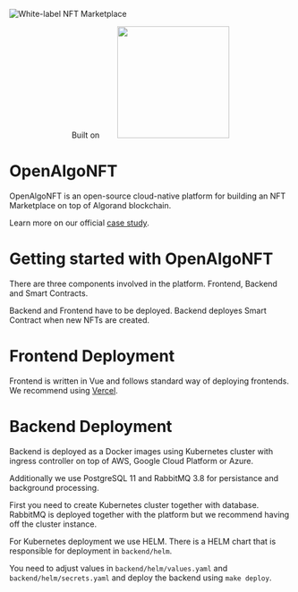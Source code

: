 ![White-label NFT Marketplace](https://user-images.githubusercontent.com/2101767/118617316-cd401700-b7c2-11eb-8baa-d7f83e07274d.jpg)

<p align="center">
Built on &nbsp;&nbsp;&nbsp;&nbsp;&nbsp;&nbsp;     
<img src="https://user-images.githubusercontent.com/2101767/118615635-3aeb4380-b7c1-11eb-93d9-a46438542020.png" width="200">
</p>


# OpenAlgoNFT

OpenAlgoNFT is an open-source cloud-native platform for building an NFT Marketplace on top of Algorand blockchain. 

Learn more on our official [case study](https://staging.ulam.io/case-studies/whitelabel-nft-marketplace-by-ulam-labs/). 


# Getting started with OpenAlgoNFT


There are three components involved in the platform. Frontend, Backend and Smart Contracts. 

Backend and Frontend have to be deployed. Backend deployes Smart Contract when new NFTs are created. 


# Frontend Deployment 

Frontend is written in Vue and follows standard way of deploying frontends. We recommend using [Vercel](https://vercel.com/).


# Backend Deployment 

Backend is deployed as a Docker images using Kubernetes cluster with ingress controller on top of AWS, Google Cloud Platform or Azure.

Additionally we use PostgreSQL 11 and RabbitMQ 3.8 for persistance and background processing. 

First you need to create Kubernetes cluster together with database. RabbitMQ is deployed together with the platform but we recommend having off the cluster instance.

For Kubernetes deployment we use HELM. There is a HELM chart that is responsible for deployment in `backend/helm`. 

You need to adjust values in `backend/helm/values.yaml` and `backend/helm/secrets.yaml` and deploy the backend using `make deploy`.


